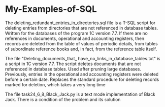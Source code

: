 # My-Examples-of-SQL

The deleting_redundant_entries_in_directories.sql file is a T-SQL script for deleting entries from directories 
that are not referenced in database tables. Written for the databases of the program 1C version 7.7. 
If there are no references in documents, operational and accounting registers, then records are deleted 
from the table of values of periodic details, from tables of subordinate reference books and, in fact, from the reference table itself.

The file "Deleting_documents_that_ have_no_links_in_database_tables.txt" is a script in 1C version 7.7. 
The script deletes documents that are not referenced in database tables. Used after pruning large databases.
Previously, entries in the operational and accounting registers were deleted before a certain date.
Replaces the standard procedure for deleting records marked for deletion, which takes a very long time

The file task24_6_8_Black_Jack.py is a text mode implementation of Black Jack. There is a condition of the problem and its solution
